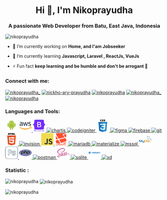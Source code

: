 <h1 align="center">Hi 👋, I'm Nikoprayudha</h1>
<h3 align="center">A passionate Web Developer from Batu, East Java, Indonesia</h3>

<p align="left"> <img src="https://komarev.com/ghpvc/?username=nikoprayudha&label=Profile%20views&color=0e75b6&style=flat" alt="nikoprayudha" /> </p>

- 🔭 I’m currently working on **Home, and I'am Jobseeker**

- 🌱 I’m currently learning **Javascript, Laravel , ReactJs, VueJs**

- ⚡ Fun fact **keep learning and be humble and don't be arrogant 👋**

<h3 align="left">Connect with me:</h3>
<p align="left">
<a href="https://twitter.com/nikoprayudha_" target="blank"><img align="center" src="https://cdn.jsdelivr.net/npm/simple-icons@3.0.1/icons/twitter.svg" alt="nikoprayudha_" height="30" width="40" /></a>
<a href="https://linkedin.com/in/nickho-ary-prayudha" target="blank"><img align="center" src="https://cdn.jsdelivr.net/npm/simple-icons@3.0.1/icons/linkedin.svg" alt="nickho-ary-prayudha" height="30" width="40" /></a>
<a href="https://fb.com/nikoprayudha" target="blank"><img align="center" src="https://cdn.jsdelivr.net/npm/simple-icons@3.0.1/icons/facebook.svg" alt="nikoprayudha" height="30" width="40" /></a>
<a href="https://instagram.com/nikoprayudha_" target="blank"><img align="center" src="https://cdn.jsdelivr.net/npm/simple-icons@3.0.1/icons/instagram.svg" alt="nikoprayudha_" height="30" width="40" /></a>
<a href="https://dribbble.com/nikoprayudha" target="blank"><img align="center" src="https://cdn.jsdelivr.net/npm/simple-icons@3.0.1/icons/dribbble.svg" alt="nikoprayudha" height="30" width="40" /></a>
</p>

<h3 align="left">Languages and Tools:</h3>
<p align="left">
<a href="https://developer.android.com" target="_blank"> 
<img src="https://raw.githubusercontent.com/devicons/devicon/master/icons/android/android-original-wordmark.svg" alt="android" width="40" height="40"/></a> 
<a href="https://aws.amazon.com" target="_blank"> 
<img src="https://raw.githubusercontent.com/devicons/devicon/master/icons/amazonwebservices/amazonwebservices-original-wordmark.svg" alt="aws" width="40" height="40"/> </a> <a href="https://getbootstrap.com" target="_blank"> <img src="https://raw.githubusercontent.com/devicons/devicon/master/icons/bootstrap/bootstrap-plain-wordmark.svg" alt="bootstrap" width="40" height="40"/> </a> <a href="https://www.chartjs.org" target="_blank"> <img src="https://www.chartjs.org/media/logo-title.svg" alt="chartjs" width="40" height="40"/> </a> <a href="https://codeigniter.com" target="_blank"> <img src="https://cdn.worldvectorlogo.com/logos/codeigniter.svg" alt="codeigniter" width="40" height="40"/> </a> <a href="https://www.w3schools.com/css/" target="_blank"> <img src="https://raw.githubusercontent.com/devicons/devicon/master/icons/css3/css3-original-wordmark.svg" alt="css3" width="40" height="40"/> </a> <a href="https://www.figma.com/" target="_blank"> <img src="https://www.vectorlogo.zone/logos/figma/figma-icon.svg" alt="figma" width="40" height="40"/> </a> <a href="https://firebase.google.com/" target="_blank"> <img src="https://www.vectorlogo.zone/logos/firebase/firebase-icon.svg" alt="firebase" width="40" height="40"/> </a> <a href="https://git-scm.com/" target="_blank"> <img src="https://www.vectorlogo.zone/logos/git-scm/git-scm-icon.svg" alt="git" width="40" height="40"/> </a> <a href="https://www.w3.org/html/" target="_blank"> <img src="https://raw.githubusercontent.com/devicons/devicon/master/icons/html5/html5-original-wordmark.svg" alt="html5" width="40" height="40"/> </a> <a href="https://www.invisionapp.com/" target="_blank"> <img src="https://www.vectorlogo.zone/logos/invisionapp/invisionapp-icon.svg" alt="invision" width="40" height="40"/> </a> <a href="https://developer.mozilla.org/en-US/docs/Web/JavaScript" target="_blank"> <img src="https://raw.githubusercontent.com/devicons/devicon/master/icons/javascript/javascript-original.svg" alt="javascript" width="40" height="40"/> </a> <a href="https://laravel.com/" target="_blank"> <img src="https://raw.githubusercontent.com/devicons/devicon/master/icons/laravel/laravel-plain-wordmark.svg" alt="laravel" width="40" height="40"/> </a> <a href="https://mariadb.org/" target="_blank"> <img src="https://www.vectorlogo.zone/logos/mariadb/mariadb-icon.svg" alt="mariadb" width="40" height="40"/> </a> <a href="https://materializecss.com/" target="_blank"> <img src="https://raw.githubusercontent.com/prplx/svg-logos/5585531d45d294869c4eaab4d7cf2e9c167710a9/svg/materialize.svg" alt="materialize" width="40" height="40"/> </a> <a href="https://www.microsoft.com/en-us/sql-server" target="_blank"> <img src="https://cdn.worldvectorlogo.com/logos/microsoft-sql-server.svg" alt="mssql" width="40" height="40"/> </a> <a href="https://www.mysql.com/" target="_blank"> <img src="https://raw.githubusercontent.com/devicons/devicon/master/icons/mysql/mysql-original-wordmark.svg" alt="mysql" width="40" height="40"/> </a> <a href="https://www.photoshop.com/en" target="_blank"> <img src="https://raw.githubusercontent.com/devicons/devicon/master/icons/photoshop/photoshop-line.svg" alt="photoshop" width="40" height="40"/> </a> <a href="https://www.php.net" target="_blank"> <img src="https://raw.githubusercontent.com/devicons/devicon/master/icons/php/php-original.svg" alt="php" width="40" height="40"/> </a> <a href="https://postman.com" target="_blank"> <img src="https://www.vectorlogo.zone/logos/getpostman/getpostman-icon.svg" alt="postman" width="40" height="40"/> </a> <a href="https://sass-lang.com" target="_blank"> <img src="https://raw.githubusercontent.com/devicons/devicon/master/icons/sass/sass-original.svg" alt="sass" width="40" height="40"/> </a> <a href="https://www.sqlite.org/" target="_blank"> <img src="https://www.vectorlogo.zone/logos/sqlite/sqlite-icon.svg" alt="sqlite" width="40" height="40"/> </a>  
<a href="https://webpack.js.org" target="_blank"> <img src="https://raw.githubusercontent.com/devicons/devicon/d00d0969292a6569d45b06d3f350f463a0107b0d/icons/webpack/webpack-original-wordmark.svg" alt="webpack" width="40" height="40"/> </a> <a href="https://www.adobe.com/products/xd.html" target="_blank"> <img src="https://cdn.worldvectorlogo.com/logos/adobe-xd.svg" alt="xd" width="40" height="40"/> </a> </p>



<h3 align="left">Statistic :</h3>
<p><img align="left" src="https://github-readme-stats.vercel.app/api/top-langs?username=nikoprayudha&theme=tokyonight&show_icons=true" alt="nikoprayudha" /></p>
<p>&nbsp;<img align="center" src="https://github-readme-stats.vercel.app/api?username=nikoprayudha&theme=tokyonight&show_icons=true" alt="nikoprayudha" /></p>
<p><img align="center" src="https://github-readme-streak-stats.herokuapp.com/?user=nikoprayudha&theme=tokyonight&show_icons=true" alt="nikoprayudha" /></p>


